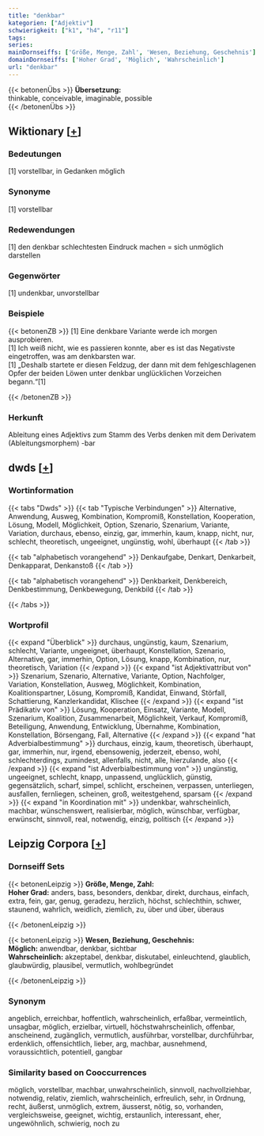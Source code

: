 ```yaml
---
title: "denkbar"
kategorien: ["Adjektiv"]
schwierigkeit: ["k1", "h4", "r11"]
tags:
series:
mainDornseiffs: ['Größe, Menge, Zahl', 'Wesen, Beziehung, Geschehnis']
domainDornseiffs: ['Hoher Grad', 'Möglich', 'Wahrscheinlich']
url: "denkbar"
---
```


{{< betonenÜbs >}}
**Übersetzung:**  
thinkable, conceivable, imaginable, possible  
{{< /betonenÜbs >}}

## Wiktionary [[+](https://de.wiktionary.org/wiki/denkbar)]

### Bedeutungen
[1] vorstellbar, in Gedanken möglich  

### Synonyme
[1] vorstellbar  

### Redewendungen
[1] den denkbar schlechtesten Eindruck machen = sich unmöglich darstellen  

### Gegenwörter
[1] undenkbar, unvorstellbar  

### Beispiele
{{< betonenZB >}}
[1] Eine denkbare Variante werde ich morgen ausprobieren.  
[1] Ich weiß nicht, wie es passieren konnte, aber es ist das Negativste eingetroffen, was am denkbarsten war.  
[1] „Deshalb startete er diesen Feldzug, der dann mit dem fehlgeschlagenen Opfer der beiden Löwen unter denkbar unglücklichen Vorzeichen begann.“[1]  

{{< /betonenZB >}}
### Herkunft
Ableitung eines Adjektivs zum Stamm des Verbs denken mit dem Derivatem (Ableitungsmorphem) -bar  



## dwds [[+](https://www.dwds.de/wb/denkbar)]

### Wortinformation
{{< tabs "Dwds" >}}
{{< tab "Typische Verbindungen" >}}
Alternative, Anwendung, Ausweg, Kombination, Kompromiß, Konstellation, Kooperation, Lösung, Modell, Möglichkeit, Option, Szenario, Szenarium, Variante, Variation, durchaus, ebenso, einzig, gar, immerhin, kaum, knapp, nicht, nur, schlecht, theoretisch, ungeeignet, ungünstig, wohl, überhaupt
{{< /tab >}}

{{< tab "alphabetisch vorangehend" >}}
Denkaufgabe, Denkart, Denkarbeit, Denkapparat, Denkanstoß
{{< /tab >}}

{{< tab "alphabetisch vorangehend" >}}
Denkbarkeit, Denkbereich, Denkbestimmung, Denkbewegung, Denkbild
{{< /tab >}}

{{< /tabs >}}

### Wortprofil
{{< expand "Überblick" >}} durchaus, ungünstig, kaum, Szenarium, schlecht, Variante, ungeeignet, überhaupt, Konstellation, Szenario, Alternative, gar, immerhin, Option, Lösung, knapp, Kombination, nur, theoretisch, Variation {{< /expand >}}
{{< expand "ist Adjektivattribut von" >}} Szenarium, Szenario, Alternative, Variante, Option, Nachfolger, Variation, Konstellation, Ausweg, Möglichkeit, Kombination, Koalitionspartner, Lösung, Kompromiß, Kandidat, Einwand, Störfall, Schattierung, Kanzlerkandidat, Klischee {{< /expand >}}
{{< expand "ist Prädikativ von" >}} Lösung, Kooperation, Einsatz, Variante, Modell, Szenarium, Koalition, Zusammenarbeit, Möglichkeit, Verkauf, Kompromiß, Beteiligung, Anwendung, Entwicklung, Übernahme, Kombination, Konstellation, Börsengang, Fall, Alternative {{< /expand >}}
{{< expand "hat Adverbialbestimmung" >}} durchaus, einzig, kaum, theoretisch, überhaupt, gar, immerhin, nur, irgend, ebensowenig, jederzeit, ebenso, wohl, schlechterdings, zumindest, allenfalls, nicht, alle, hierzulande, also {{< /expand >}}
{{< expand "ist Adverbialbestimmung von" >}} ungünstig, ungeeignet, schlecht, knapp, unpassend, unglücklich, günstig, gegensätzlich, scharf, simpel, schlicht, erscheinen, verpassen, unterliegen, ausfallen, fernliegen, scheinen, groß, weitestgehend, sparsam {{< /expand >}}
{{< expand "in Koordination mit" >}} undenkbar, wahrscheinlich, machbar, wünschenswert, realisierbar, möglich, wünschbar, verfügbar, erwünscht, sinnvoll, real, notwendig, einzig, politisch {{< /expand >}}

## Leipzig Corpora [[+](https://corpora.uni-leipzig.de/en/res?word=denkbar&corpusId=deu_newscrawl-public_2018)]

### Dornseiff Sets
{{< betonenLeipzig >}}
**Größe, Menge, Zahl:**  
**Hoher Grad:** anders, bass, besonders, denkbar, direkt, durchaus, einfach, extra, fein, gar, genug, geradezu, herzlich, höchst, schlechthin, schwer, staunend, wahrlich, weidlich, ziemlich, zu, über und über, überaus  

{{< /betonenLeipzig >}}


{{< betonenLeipzig >}}
**Wesen, Beziehung, Geschehnis:**  
**Möglich:** anwendbar, denkbar, sichtbar  
**Wahrscheinlich:** akzeptabel, denkbar, diskutabel, einleuchtend, glaublich, glaubwürdig, plausibel, vermutlich, wohlbegründet  

{{< /betonenLeipzig >}}

### Synonym
angeblich, erreichbar, hoffentlich, wahrscheinlich, erfaßbar, vermeintlich, unsagbar, möglich, erzielbar, virtuell, höchstwahrscheinlich, offenbar, anscheinend, zugänglich, vermutlich, ausführbar, vorstellbar, durchführbar, erdenklich, offensichtlich, lieber, arg, machbar, ausnehmend, voraussichtlich, potentiell, gangbar


### Similarity based on Cooccurrences
möglich, vorstellbar, machbar, unwahrscheinlich, sinnvoll, nachvollziehbar, notwendig, relativ, ziemlich, wahrscheinlich, erfreulich, sehr, in Ordnung, recht, äußerst, unmöglich, extrem, äusserst, nötig, so, vorhanden, vergleichsweise, geeignet, wichtig, erstaunlich, interessant, eher, ungewöhnlich, schwierig, noch zu

